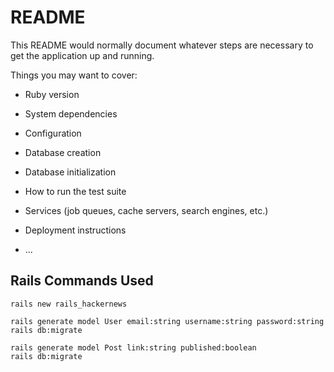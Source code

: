 # README

This README would normally document whatever steps are necessary to get the
application up and running.

Things you may want to cover:

* Ruby version

* System dependencies

* Configuration

* Database creation

* Database initialization

* How to run the test suite

* Services (job queues, cache servers, search engines, etc.)

* Deployment instructions

* ...

## Rails Commands Used
```
rails new rails_hackernews

rails generate model User email:string username:string password:string
rails db:migrate

rails generate model Post link:string published:boolean
rails db:migrate
```
